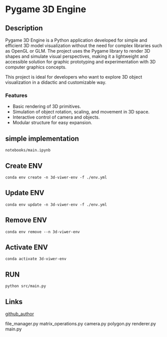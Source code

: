 # Pygame 3D Engine

## Description  

Pygame 3D Engine is a Python application developed for simple and efficient 3D model visualization without the need for complex libraries such as OpenGL or GLM. The project uses the Pygame library to render 3D shapes and simulate visual perspectives, making it a lightweight and accessible solution for graphic prototyping and experimentation with 3D computer graphics concepts.  

This project is ideal for developers who want to explore 3D object visualization in a didactic and customizable way.  

### Features  

- Basic rendering of 3D primitives.  
- Simulation of object rotation, scaling, and movement in 3D space.  
- Interactive control of camera and objects.  
- Modular structure for easy expansion.  

## simple implementation

``` notebooks/main.ipynb ```

## Create ENV

``` conda env create -n 3d-viwer-env -f ./env.yml ```

## Update ENV

``` conda env update -n 3d-viwer-env -f ./env.yml ```

## Remove ENV

``` conda env remove --n 3d-viwer-env ```

## Activate ENV

``` conda activate 3d-viwer-env ```

## RUN

``` python src/main.py ```


## Links

[github_author](https://github.com/Diegoomal)


file_manager.py
matrix_operations.py
camera.py
polygon.py
renderer.py
main.py
